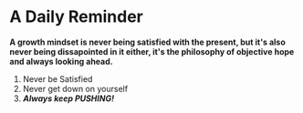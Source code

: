 # A Daily Reminder
**A growth mindset is never being satisfied with the present, but it's also never being dissapointed in it either, it's the philosophy of objective hope and always looking ahead.**
1. Never be Satisfied
2. Never get down on yourself
3. ***Always keep PUSHING!***
